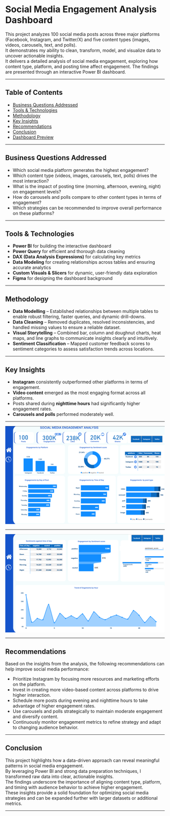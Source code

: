 # Social Media Engagement Analysis Dashboard  

This project analyzes 100 social media posts across three major platforms (Facebook, Instagram, and Twitter/X) and five content types (images, videos, carousels, text, and polls).  
It demonstrates my ability to clean, transform, model, and visualize data to uncover actionable insights.  
It delivers a detailed analysis of social media engagement, exploring how content type, platform, and posting time affect engagement. The findings are presented through an interactive Power BI dashboard.

---

## Table of Contents  

- [Business Questions Addressed](#-business-questions-addressed)  
- [Tools & Technologies](#-tools--technologies)  
- [Methodology](#-methodology)  
- [Key Insights](#-key-insights)  
- [Recommendations](#-recommendations)  
- [Conclusion](#-conclusion)  
- [Dashboard Preview](#-dashboard-preview)  

---

## Business Questions Addressed  

- Which social media platform generates the highest engagement?  
- Which content type (videos, images, carousels, text, polls) drives the most interaction?  
- What is the impact of posting time (morning, afternoon, evening, night) on engagement levels?  
- How do carousels and polls compare to other content types in terms of engagement?  
- Which strategies can be recommended to improve overall performance on these platforms?  

---

## Tools & Technologies  

- **Power BI** for building the interactive dashboard  
- **Power Query** for efficient and thorough data cleaning  
- **DAX (Data Analysis Expressions)** for calculating key metrics  
- **Data Modeling** for creating relationships across tables and ensuring accurate analytics  
- **Custom Visuals & Slicers** for dynamic, user-friendly data exploration  
- **Figma** for designing the dashboard background  

---

## Methodology  

- **Data Modelling** – Established relationships between multiple tables to enable robust filtering, faster queries, and dynamic drill-downs.  
- **Data Cleaning** – Removed duplicates, resolved inconsistencies, and handled missing values to ensure a reliable dataset.  
- **Visual Storytelling** – Combined bar, column and doughnut charts, heat maps, and line graphs to communicate insights clearly and intuitively.  
- **Sentiment Classification** – Mapped customer feedback scores to sentiment categories to assess satisfaction trends across locations.  

---

## Key Insights  

- **Instagram** consistently outperformed other platforms in terms of engagement.  
- **Video content** emerged as the most engaging format across all platforms.  
- Posts shared during **nighttime hours** had significantly higher engagement rates.  
- **Carousels and polls** performed moderately well.  

---
![Dashboah 1](https://github.com/Edmond-Boah/Social-Media-Engagement-Analysis-/blob/main/Screenshot%202025-08-10%20165436.png)

---
![Dashboard 2](https://github.com/Edmond-Boah/Social-Media-Engagement-Analysis-/blob/main/Screenshot%202025-08-10%20165255.png)

---


## Recommendations  

Based on the insights from the analysis, the following recommendations can help improve social media performance:  

- Prioritize Instagram by focusing more resources and marketing efforts on the platform.  
- Invest in creating more video-based content across platforms to drive higher interaction.  
- Schedule more posts during evening and nighttime hours to take advantage of higher engagement rates.  
- Use carousels and polls strategically to maintain moderate engagement and diversify content.  
- Continuously monitor engagement metrics to refine strategy and adapt to changing audience behavior.  

---

## Conclusion  

This project highlights how a data-driven approach can reveal meaningful patterns in social media engagement.  
By leveraging Power BI and strong data preparation techniques, I transformed raw data into clear, actionable insights.  
The findings underscore the importance of aligning content type, platform, and timing with audience behavior to achieve higher engagement.  
These insights provide a solid foundation for optimizing social media strategies and can be expanded further with larger datasets or additional metrics.  

---



